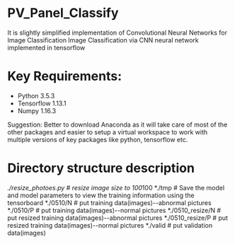 # PV_Panel_Classify

It is slightly simplified implementation of Convolutional Neural Networks for Image Classification
Image Classification via CNN neural network implemented in tensorflow

# Key Requirements: 
* Python 3.5.3 
* Tensorflow 1.13.1
* Numpy 1.16.3

Suggestion: Better to download Anaconda as it will take care of most of the other packages and easier to setup a virtual workspace to work with multiple versions of key packages like python, tensorflow etc.

# Directory structure description
*./resize_photoes.py   # resize image size to 100*100
*./tmp  # Save the model and model parameters to view the training information using the tensorboard
*./0510/N  # put training data(images)--abnormal pictures
*./0510/P  # put training data(images)--normal pictures
*./0510_resize/N  # put resized training data(images)--abnormal pictures
*./0510_resize/P  # put resized training data(images)--normal pictures
*./valid  # put validation data(images)

